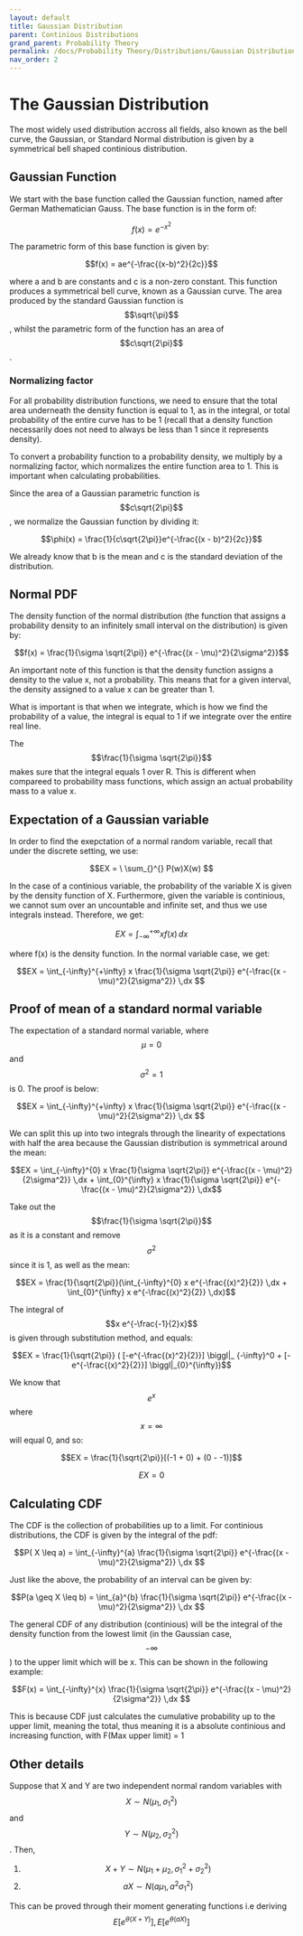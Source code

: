 ```yaml
---
layout: default
title: Gaussian Distribution
parent: Continious Distributions
grand_parent: Probability Theory
permalink: /docs/Probability Theory/Distributions/Gaussian Distribution/
nav_order: 2
---
```


# The Gaussian Distribution
The most widely used distribution accross all fields, also known as the bell curve, the Gaussian, or Standard Normal distribution is given by a symmetrical bell shaped continious distribution. 

## Gaussian Function
We start with the base function called the Gaussian function, named after German Mathematician Gauss. The base function is in the form of:

$$f(x) = e^{-x^2}$$

The parametric form of this base function is given by:

$$f(x) = ae^{-\frac{(x-b)^2}{2c}}$$

where a and b are constants and c is a non-zero constant. This function produces a symmetrical bell curve, known as a Gaussian curve. The area produced by the standard Gaussian function is $$\sqrt{\pi}$$, whilst the parametric form of the function has an area of $$c\sqrt{2\pi}$$.

### Normalizing factor
For all probability distribution functions, we need to ensure that the total area underneath the density function is equal to 1, as in the integral, or total probability of the entire curve has to be 1 (recall that a density function necessarily does not need to always be less than 1 since it represents density). 

To convert a probability function to a probability density, we multiply by a normalizing factor, which normalizes the entire function area to 1. This is important when calculating probabilities. 

Since the area of a Gaussian parametric function is $$c\sqrt{2\pi}$$, we normalize the Gaussian function by dividing it:

$$\phi(x) = \frac{1}{c\sqrt{2\pi}}e^{-\frac{(x - b)^2}{2c}}$$

We already know that b is the mean and c is the standard deviation of the distribution.

## Normal PDF
The density function of the normal distribution (the function that assigns a probability density to an infinitely small interval on the distribution) is given by:

$$f(x) = \frac{1}{\sigma \sqrt{2\pi}} e^{-\frac{(x - \mu)^2}{2\sigma^2}}$$

An important note of this function is that the density function assigns a density to the value x, not a probability. This means that for a given interval, the density assigned to a value x can be greater than 1.

What is important is that when we integrate, which is how we find the probability of a value, the integral is equal to 1 if we integrate over the entire real line.

The $$\frac{1}{\sigma \sqrt{2\pi}}$$ makes sure that the integral equals 1 over R. This is different when compareed to probability mass functions, which assign an actual probability mass to a value x. 
## Expectation of a Gaussian variable

In order to find the exepctation of a normal random variable, recall that under the discrete setting, we use:

$$EX =  \ \sum_{}^{} P(w)X(w) $$

In the case of a continious variable, the probability of the variable X is given by the density function of X. Furthermore, given the variable is continious, we cannot sum over an uncountable and infinite set, and thus we use integrals instead. Therefore, we get:

$$EX =  \int_{-\infty}^{+\infty} xf(x) \,dx $$

where f(x) is the density function. In the normal variable case, we get:

$$EX =  \int_{-\infty}^{+\infty} x \frac{1}{\sigma \sqrt{2\pi}} e^{-\frac{(x - \mu)^2}{2\sigma^2}} \,dx $$

## Proof of mean of a standard normal variable
The expectation of a standard normal variable, where $$\mu = 0$$ and $$\sigma^2 = 1$$ is 0. The proof is below:

$$EX =  \int_{-\infty}^{+\infty} x \frac{1}{\sigma \sqrt{2\pi}} e^{-\frac{(x - \mu)^2}{2\sigma^2}} \,dx $$

We can split this up into two integrals through the linearity of expectations with half the area because the Gaussian distribution is symmetrical around the mean:

$$EX =  \int_{-\infty}^{0} x \frac{1}{\sigma \sqrt{2\pi}} e^{-\frac{(x - \mu)^2}{2\sigma^2}} \,dx +  \int_{0}^{\infty} x \frac{1}{\sigma \sqrt{2\pi}} e^{-\frac{(x - \mu)^2}{2\sigma^2}} \,dx$$

Take out the $$\frac{1}{\sigma \sqrt{2\pi}}$$ as it is a constant and remove $$\sigma^2$$ since it is 1, as well as the mean:

$$EX =  \frac{1}{\sqrt{2\pi}}(\int_{-\infty}^{0} x e^{-\frac{(x)^2}{2}} \,dx +  \int_{0}^{\infty} x e^{-\frac{(x)^2}{2}} \,dx)$$

The integral of $$x e^{-\frac{-1}{2}x}$$ is given through substitution method, and equals:

$$EX =  \frac{1}{\sqrt{2\pi}} ( [-e^{-\frac{(x)^2}{2}}] \biggl|_ {-\infty}^0 + [-e^{-\frac{(x)^2}{2}}] \biggl|_{0}^{\infty})$$

We know that $$e^x$$ where $$x = \infty$$ will equal 0, and so:

$$EX = \frac{1}{\sqrt{2\pi}}[(-1 + 0) + (0 - -1)]$$

$$EX = 0$$

## Calculating CDF
The CDF is the collection of probabilities up to a limit. For continious distributions, the CDF is given by the integral of the pdf:

$$P( X \leq a) = \int_{-\infty}^{a} \frac{1}{\sigma \sqrt{2\pi}} e^{-\frac{(x - \mu)^2}{2\sigma^2}} \,dx $$

Just like the above, the probability of an interval can be given by:


$$P(a \geq X \leq b) = \int_{a}^{b} \frac{1}{\sigma \sqrt{2\pi}} e^{-\frac{(x - \mu)^2}{2\sigma^2}} \,dx $$

The general CDF of any distribution (continious) will be the integral of the density function from the lowest limit (in the Gaussian case, $$- \infty$$) to the upper limit which will be x. This can be shown in the following example:

$$F(x) = \int_{-\infty}^{x} \frac{1}{\sigma \sqrt{2\pi}} e^{-\frac{(x - \mu)^2}{2\sigma^2}} \,dx $$

This is because CDF just calculates the cumulative probability up to the upper limit, meaning the total, thus meaning it is a absolute continious and increasing function, with F(Max upper limit) = 1

## Other details
Suppose that X and Y are two independent normal random variables with $$X \sim N(\mu_1, \sigma_1^2)$$ and $$Y \sim N(\mu_2, \sigma^2_2)$$. Then,

1. $$X + Y \sim N(\mu_1 + \mu_2, \sigma_1^2 + \sigma_2^2)$$
2. $$aX \sim N(a\mu_1, a^2 \sigma_1^2)$$

This can be proved through their moment generating functions i.e deriving $$E[e^{\theta (X+Y)}], E[e^{\theta (aX)}]$$

